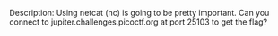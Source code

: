 Description:
Using netcat (nc) is going to be pretty important. Can you connect to jupiter.challenges.picoctf.org at port 25103 to get the flag?
